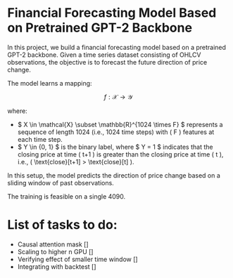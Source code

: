 # Financial Forecasting Model Based on Pretrained GPT-2 Backbone

In this project, we build a financial forecasting model based on a pretrained GPT-2 backbone. Given a time series dataset consisting of OHLCV observations, the objective is to forecast the future direction of price change.

The model learns a mapping:

$$
f: \mathcal{X} \rightarrow \mathcal{Y}
$$

where:

- $ X \in \mathcal{X} \subset \mathbb{R}^{1024 \times F} $ represents a sequence of length 1024 (i.e., 1024 time steps) with \( F \) features at each time step.
- $ Y \in \{0, 1\} $ is the binary label, where $ Y = 1 $ indicates that the closing price at time \( t+1 \) is greater than the closing price at time \( t \), i.e., \( \text{close}[t+1] > \text{close}[t] \).

In this setup, the model predicts the direction of price change based on a sliding window of past observations.

The training is feasible on a single 4090.



# List of tasks to do:

- Causal attention mask                      []
- Scaling to higher n GPU                    []
- Verifying effect of smaller time window    []
- Integrating with backtest                  []
